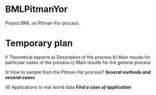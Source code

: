 # BMLPitmanYor
Project BML on Pitman-Yor process

# Temporary plan
I/ Theoretical aspects
a) Description of the process
b) Main results for particular cases of the process
c) Main results for the general process

II/ How to sample from the Pitman-Yor process?
***Several methods and several cases***

III/ Applications to real world data
***Find a case of application***
